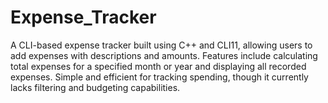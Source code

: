 # Expense_Tracker
 A CLI-based expense tracker built using C++ and CLI11, allowing users to add expenses with descriptions and amounts. Features include calculating total expenses for a specified month or year and displaying all recorded expenses. Simple and efficient for tracking spending, though it currently lacks filtering and budgeting capabilities.
